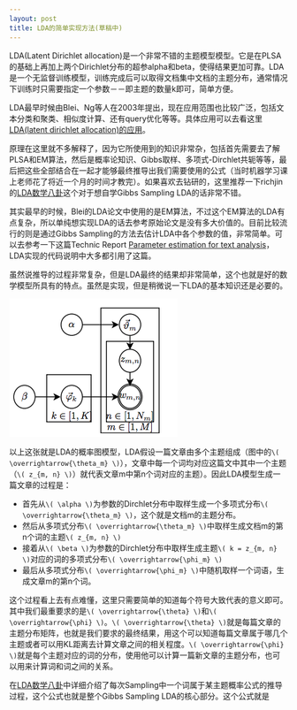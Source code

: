 ```yaml
--- 
layout: post
title: LDA的简单实现方法(草稿中)
---
```



LDA(Latent Dirichlet allocation)是一个非常不错的主题模型模型。它是在PLSA的基础上再加上两个Dirichlet分布的超参alpha和beta，使得结果更加可靠。LDA是一个无监督训练模型，训练完成后可以取得文档集中文档的主题分布，通常情况下训练时只需要指定一个参数－－即主题的数量k即可，简单方便。

LDA最早时候由Blei、Ng等人在2003年提出，现在应用范围也比较广泛，包括文本分类和聚类、相似度计算、还有query优化等等。具体应用可以去看这里[LDA(latent dirichlet allocation)的应用](http://www.zhizhihu.com/html/y2013/4219.html)。

原理在这里就不多解释了，因为它所使用到的知识非常杂，包括首先需要去了解PLSA和EM算法，然后是概率论知识、Gibbs取样、多项式-Dirchlet共轭等等，最后把这些全部结合在一起才能够最终推导出我们需要使用的公式（当时机器学习课上老师花了将近一个月的时间才教完）。如果喜欢去钻研的，这里推荐一下richjin的[LDA数学八卦][1]这个对于想自学Gibbs Sampling LDA的话非常不错。

其实最早的时候，Blei的LDA论文中使用的是EM算法，不过这个EM算法的LDA有点复杂，所以单纯想实现LDA的话去参考原始论文是没有多大价值的。目前比较流行的则是通过Gibbs Sampling的方法去估计LDA中各个参数的值，非常简单。可以去参考一下这篇Technic Report [Parameter estimation for text analysis](www.arbylon.net/publications/text-est.pdf‎)，LDA实现的代码说明中大多都引用了这篇。

虽然说推导的过程非常复杂，但是LDA最终的结果却非常简单，这个也就是好的数学模型所具有的特点。虽然是实现，但是稍微说一下LDA的基本知识还是必要的。

![LDA概率图模型](LDA-Graph.png)

以上这张就是LDA的概率图模型，LDA假设一篇文章由多个主题组成（图中的`\( \overrightarrow{\theta_m} \)`），文章中每一个词均对应这篇文中其中一个主题（`\( z_{m, n} \)`）就代表文章m中第n个词对应的主题）。因此LDA模型生成一篇文章的过程是：

* 首先从`\( \alpha \)`为参数的Dirchlet分布中取样生成一个多项式分布`\( \overrightarrow{\theta_m} \)`，这个就是文档m的主题分布。
* 然后从多项式分布`\( \overrightarrow{\theta_m} \)`中取样生成文档m的第n个词的主题`\( z_{m, n} \)`
* 接着从`\( \beta \)`为参数的Dirchlet分布中取样生成主题`\( k = z_{m, n} \)`对应的词的多项式分布`\( \overrightarrow{\phi_m} \)`
* 最后从多项式分布`\( \overrightarrow{\phi_m} \)`中随机取样一个词语，生成文章m的第n个词。

这个过程看上去有点难懂，这里只需要简单的知道每个符号大致代表的意义即可。其中我们最重要求的是`\( \overrightarrow{\theta} \)`和`\( \overrightarrow{\phi} \)`。`\( \overrightarrow{\theta} \)`就是每篇文章的主题分布矩阵，也就是我们要求的最终结果，用这个可以知道每篇文章属于哪几个主题或者可以用KL距离去计算文章之间的相关程度。`\( \overrightarrow{\phi} \)`就是每个主题对应的词的分布，使用他可以计算一篇新文章的主题分布，也可以用来计算词和词之间的关系。

在[LDA数学八卦][1]中详细介绍了每次Sampling中一个词属于某主题概率公式的推导过程，这个公式也就是整个Gibbs Sampling LDA的核心部分。这个公式就是



[1]: http://www.52nlp.cn/lda-math-%E6%B1%87%E6%80%BB-lda%E6%95%B0%E5%AD%A6%E5%85%AB%E5%8D%A6 
[2]: www.arbylon.net/publications/text-est.pdf‎